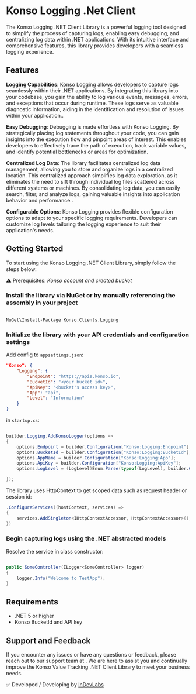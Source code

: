 # Konso Logging .Net Client

The Konso Logging .NET Client Library is a powerful logging tool designed to simplify the process of capturing logs, enabling easy debugging, and centralizing log data within .NET applications. With its intuitive interface and comprehensive features, this library provides developers with a seamless logging experience.

## Features

**Logging Capabilities**: Konso Logging allows developers to capture logs seamlessly within their .NET applications. By integrating this library into your codebase, you gain the ability to log various events, messages, errors, and exceptions that occur during runtime. These logs serve as valuable diagnostic information, aiding in the identification and resolution of issues within your application..

**Easy Debugging**: Debugging is made effortless with Konso Logging. By strategically placing log statements throughout your code, you can gain insights into the execution flow and pinpoint areas of interest. This enables developers to effectively trace the path of execution, track variable values, and identify potential bottlenecks or areas for optimization.

**Centralized Log Data**: The library facilitates centralized log data management, allowing you to store and organize logs in a centralized location. This centralized approach simplifies log data exploration, as it eliminates the need to sift through individual log files scattered across different systems or machines. By consolidating log data, you can easily search, filter, and analyze logs, gaining valuable insights into application behavior and performance..

**Configurable Options**: Konso Logging provides flexible configuration options to adapt to your specific logging requirements. Developers can customize log levels tailoring the logging experience to suit their application's needs.

## Getting Started

To start using the Konso Logging .NET Client Library, simply follow the steps below:

⚠️ Prerequisites: *Konso account and created bucket*

### Install the library via NuGet or by manually referencing the assembly in your project

```

NuGet\Install-Package Konso.Clients.Logging

```

### Initialize the library with your API credentials and configuration settings

Add config to `appsettings.json`:

```json
"Konso": {
    "Logging": {
        "Endpoint": "https://apis.konso.io",
        "BucketId": "<your bucket id>",
        "ApiKey": "<bucket's access key>",
        "App": "api",
        "Level": "Information"
    }
}
```

in `startup.cs`:

```csharp

builder.Logging.AddKonsoLogger(options =>
{
    options.Endpoint = builder.Configuration["Konso:Logging:Endpoint"];
    options.BucketId = builder.Configuration["Konso:Logging:BucketId"];
    options.AppName = builder.Configuration["Konso:Logging:App"];
    options.ApiKey = builder.Configuration["Konso:Logging:ApiKey"];
    options.LogLevel = (LogLevel)Enum.Parse(typeof(LogLevel), builder.Configuration["Konso:Logging:Level"].ToString());

});

```

The library uses HttpContext to get scoped data such as request header or session id:

```csharp
.ConfigureServices((hostContext, services) =>
{
    services.AddSingleton<IHttpContextAccessor, HttpContextAccessor>();
})
```

### Begin capturing logs using the .NET abstracted models 

Resolve the service in class constructor:

```csharp

public SomeController(ILogger<SomeController> logger)
{
    logger.Info("Welcome to TestApp");
}

```

## Requirements

- .NET 5 or higher
- Konso BucketId and API key

## Support and Feedback

If you encounter any issues or have any questions or feedback, please reach out to our support team at <support at konso.io>. We are here to assist you and continually improve the Konso Value Tracking .NET Client Library to meet your business needs.

✅ Developed / Developing by [InDevLabs](https://indevlabs.de)
